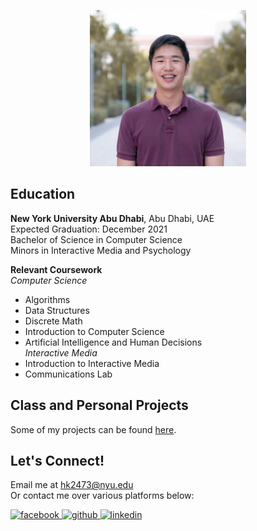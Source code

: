 <p style = "text-align:center;"><img src="photo.jpg" alt="me" width="250" height="250"></p>

## Education
**New York University Abu Dhabi**, Abu Dhabi, UAE <br />
Expected Graduation: December 2021 <br />
Bachelor of Science in Computer Science <br />
Minors in Interactive Media and Psychology <br />

**Relevant Coursework** <br />
*Computer Science* <br />
- Algorithms <br />
- Data Structures <br />
- Discrete Math <br />
- Introduction to Computer Science <br />
- Artificial Intelligence and Human Decisions <br />
*Interactive Media* <br />
- Introduction to Interactive Media <br />
- Communications Lab <br />

## Class and Personal Projects
Some of my projects can be found [here](https://gist.github.com/briankim113/6966eb37eac6d5bfd94648a9bf1ea965).

## Let's Connect!
Email me at hk2473@nyu.edu <br />
Or contact me over various platforms below:

<a href="http://www.facebook.com/briankim113">
  <img src="https://image.flaticon.com/icons/png/512/25/25187.png" alt="facebook" width="40" height="40">
</a>

<a href="http://www.github.com/briankim113">
  <img src="https://cdn.freebiesupply.com/logos/large/2x/github-icon-1-logo-png-transparent.png" alt="github" width="30" height="30">
</a>

<a href="https://www.linkedin.com/in/brian-kim-44a664198/">
  <img src="https://image.flaticon.com/icons/png/512/49/49656.png" alt="linkedin" width="28" height="28">
</a>

